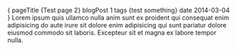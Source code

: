 {
    pageTitle {Test page 2}
    blogPost 1
    tags {test something}
    date 2014-03-04
}
Lorem ipsum quis ullamco nulla anim sunt ex proident qui consequat enim adipisicing do aute irure sit dolore enim adipisicing qui sunt pariatur dolore eiusmod commodo sit laboris. Excepteur sit et magna ex labore tempor nulla.